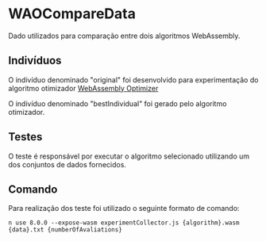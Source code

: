 # WAOCompareData

Dado utilizados para comparação entre dois algoritmos WebAssembly.

## Indivíduos

O indivíduo denominado "original" foi desenvolvido para experimentação do algoritmo otimizador [WebAssembly Optimizer](https://github.com/fabiomd/TCC/blob/master/README.md)

O indivíduo denominado "bestIndividual" foi gerado pelo algoritmo otimizador.

## Testes

O teste é responsável por executar o algoritmo selecionado utilizando um dos conjuntos de dados fornecidos.

## Comando

Para realização dos teste foi utilizado o seguinte formato de comando:

```
n use 8.0.0 --expose-wasm experimentCollector.js {algorithm}.wasm {data}.txt {numberOfAvaliations}
```
